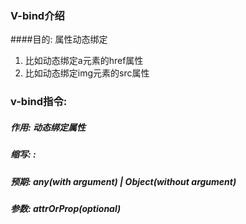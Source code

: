 ### V-bind介绍

####目的: 属性动态绑定
1. 比如动态绑定a元素的href属性
2. 比如动态绑定img元素的src属性

### v-bind指令:
##### 作用: 动态绑定属性
##### 缩写: :
##### 预期: any(with argument) | Object(without argument)
##### 参数: attrOrProp(optional)
